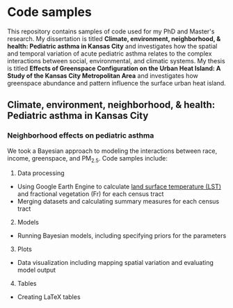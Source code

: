 # Code samples

This repository contains samples of code used for my PhD and Master's research. My dissertation is titled **Climate, environment, neighborhood, & health: Pediatric asthma in Kansas City** and investigates how the spatial and temporal variation of acute pediatric asthma relates to the complex interactions between social, environmental, and climatic systems. My thesis is titled **Effects of Greenspace Configuration on the Urban Heat Island: A Study of the Kansas City Metropolitan Area** and investigates how greenspace abundance and pattern influence the surface urban heat island.

## Climate, environment, neighborhood, & health: Pediatric asthma in Kansas City

### Neighborhood effects on pediatric asthma

We took a Bayesian approach to modeling the interactions between race, income, greenspace, and PM<sub>2.5</sub>. Code samples include:

1. Data processing
  - Using Google Earth Engine to calculate [land surface temperature (LST)](spatial-diss/daily_LST_tracts.R) and fractional vegetation (Fr) for each census tract
  - Merging datasets and calculating summary measures for each census tract

2. Models
  - Running Bayesian models, including specifying priors for the parameters
  
3. Plots
  - Data visualization including mapping spatial variation and evaluating model output

4. Tables
  - Creating LaTeX tables



